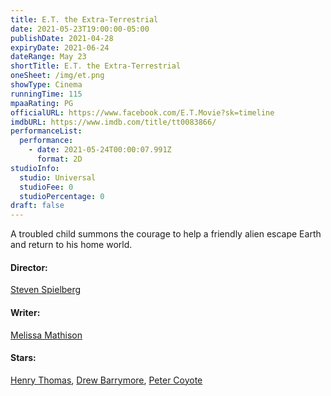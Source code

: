 ```yaml
---
title: E.T. the Extra-Terrestrial
date: 2021-05-23T19:00:00-05:00
publishDate: 2021-04-28
expiryDate: 2021-06-24
dateRange: May 23
shortTitle: E.T. the Extra-Terrestrial
oneSheet: /img/et.png
showType: Cinema
runningTime: 115
mpaaRating: PG
officialURL: https://www.facebook.com/E.T.Movie?sk=timeline
imdbURL: https://www.imdb.com/title/tt0083866/
performanceList:
  performance:
    - date: 2021-05-24T00:00:07.991Z
      format: 2D
studioInfo:
  studio: Universal
  studioFee: 0
  studioPercentage: 0
draft: false
---
```

A troubled child summons the courage to help a friendly alien escape Earth and return to his home world.  

#### Director:

[Steven Spielberg](https://www.imdb.com/name/nm0000229/?ref_=tt_ov_dr)

#### Writer:

[Melissa Mathison](https://www.imdb.com/name/nm0558953/?ref_=tt_ov_wr)

#### Stars:

[Henry Thomas](https://www.imdb.com/name/nm0001794/?ref_=tt_ov_st_sm), [Drew Barrymore](https://www.imdb.com/name/nm0000106/?ref_=tt_ov_st_sm), [Peter Coyote](https://www.imdb.com/name/nm0001075/?ref_=tt_ov_st_sm)
